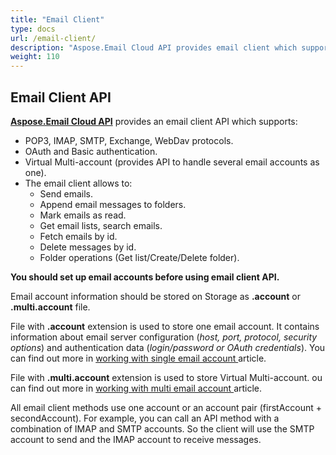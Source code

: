 ```yaml
---
title: "Email Client"
type: docs
url: /email-client/
description: "Aspose.Email Cloud API provides email client which supports: POP3, IMAP, SMTP; OAuth &amp;amp; Basic authentication; Multi-account; process emails."
weight: 110
---
```


## **Email Client API**
[**Aspose.Email Cloud API**](https://products.aspose.cloud/email/family) provides an email client API which supports:

- POP3, IMAP, SMTP, Exchange, WebDav protocols.
- OAuth and Basic authentication.
- Virtual Multi-account (provides API to handle several email accounts as one).
- The email client allows to:
  - Send emails.
  - Append email messages to folders.
  - Mark emails as read.
  - Get email lists, search emails.
  - Fetch emails by id.
  - Delete messages by id.
  - Folder operations (Get list/Create/Delete folder).

**You should set up email accounts before using email client API.**

Email account information should be stored on Storage as **.account** or **.multi.account** file. 

File with **.account** extension is used to store one email account. It contains information about email server configuration (*host, port, protocol, security options*) and authentication data (*login/password or OAuth credentials*). You can find out more in [working with single email account ](/email/single-email-account-setup/)article.  

File with **.multi.account** extension is used to store Virtual Multi-account. ou can find out more in [working with multi email account ](/email/multi-email-account-setup/)article.  

All email client methods use one account or an account pair (firstAccount + secondAccount). For example, you can call an API method with a combination of IMAP and SMTP accounts. So the client will use the SMTP account to send and the IMAP account to receive messages.

